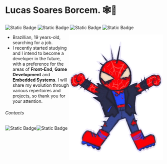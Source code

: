 # Lucas Soares Borcem. 🕸️🤘

<img alt="Static Badge" src="https://img.shields.io/badge/html-blue?style=for-the-badge&logo=html5&logoColor=%23f06224&logoSize=auto&labelColor=black&color=%23f06224&link=https%3A%2F%2Fdeveloper.mozilla.org%2Fen-US%2Fdocs%2FWeb%2FHTML"/> <img alt="Static Badge" src="https://img.shields.io/badge/css3-blue?style=for-the-badge&logo=css&logoColor=%231573b5&logoSize=auto&labelColor=black&color=%231573b5&link=https%3A%2F%2Fdeveloper.mozilla.org%2Fen-US%2Fdocs%2FWeb%2FCSS)"/> <img alt="Static Badge" src="https://img.shields.io/badge/JavaScript-blue?style=for-the-badge&logo=javascript&logoColor=%23ffc800&logoSize=auto&labelColor=black&color=%23ffc800&link=https%3A%2F%2Fdeveloper.mozilla.org%2Fen-US%2Fdocs%2FWeb%2FJavaScript"/> <img alt="Static Badge" src="https://img.shields.io/badge/C%20%2Fc%2B%2B-blue?style=for-the-badge&logo=cplusplus&logoColor=blue&labelColor=black&color=blue&link=https%3A%2F%2Fwww.ibm.com%2Fdocs%2Fen%2Fi%2F7.3.0%3Ftopic%3Dlanguages-c-c"/>

<img align="right" width="300px" src="https://github.com/luqastw/html-css/blob/main/assets/chibispiderpunksfundo.png"/>

- Brazillian, 19 years-old, searching for a job.
- I recently started studying and I intend to become a developer in the future, with a preference for the areas of **Front-End**, **Game Development** and **Embedded Systems**. I will share my evolution through various repertoires and projects, so thank you for your attention.

###### Contacts

<img alt="Static Badge" src="https://img.shields.io/badge/github-black?style=for-the-badge&logo=github&link=https%3A%2F%2Fgithub.com%2Fluqastw"/><img alt="Static Badge" src="https://img.shields.io/badge/linkedin-white?style=for-the-badge&logo=invision&logoColor=blue&link=https%3A%2F%2Fwww.linkedin.com%2Fin%2Flucasborcem%2F">
